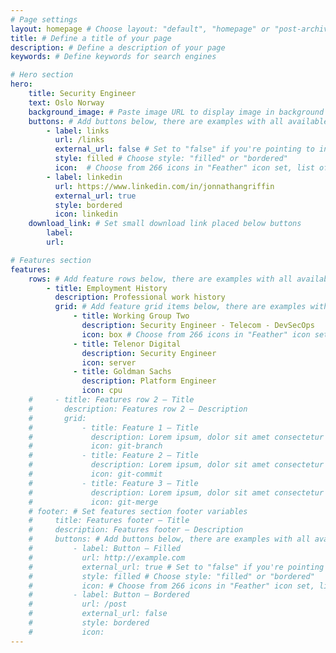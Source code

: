 ```yaml
---
# Page settings
layout: homepage # Choose layout: "default", "homepage" or "post-archive"
title: # Define a title of your page
description: # Define a description of your page
keywords: # Define keywords for search engines

# Hero section
hero:
    title: Security Engineer
    text: Oslo Norway
    background_image: # Paste image URL to display image in background of hero section
    buttons: # Add buttons below, there are examples with all available options
        - label: links
          url: /links
          external_url: false # Set to "false" if you're pointing to inner page
          style: filled # Choose style: "filled" or "bordered"
          icon:  # Choose from 266 icons in "Feather" icon set, list of all icons is available here - https://feathericons.com
        - label: linkedin
          url: https://www.linkedin.com/in/jonnathangriffin
          external_url: true
          style: bordered
          icon: linkedin
    download_link: # Set small download link placed below buttons
        label: 
        url: 

# Features section
features:
    rows: # Add feature rows below, there are examples with all available options
        - title: Employment History
          description: Professional work history
          grid: # Add feature grid items below, there are examples with all available options
              - title: Working Group Two
                description: Security Engineer - Telecom - DevSecOps
                icon: box # Choose from 266 icons in "Feather" icon set, list of all icons is available here - https://feathericons.com
              - title: Telenor Digital
                description: Security Engineer
                icon: server
              - title: Goldman Sachs
                description: Platform Engineer
                icon: cpu
    #     - title: Features row 2 — Title
    #       description: Features row 2 — Description
    #       grid:
    #           - title: Feature 1 — Title
    #             description: Lorem ipsum, dolor sit amet consectetur adipisicing elit. Provident iste voluptas sunt eligendi sit dolorem blanditiis nostrum, fuga ducimus enim? Ut temporibus.
    #             icon: git-branch
    #           - title: Feature 2 — Title
    #             description: Lorem ipsum, dolor sit amet consectetur adipisicing elit. Provident iste voluptas sunt eligendi sit dolorem blanditiis nostrum, fuga ducimus enim? Ut temporibus.
    #             icon: git-commit
    #           - title: Feature 3 — Title
    #             description: Lorem ipsum, dolor sit amet consectetur adipisicing elit. Provident iste voluptas sunt eligendi sit dolorem blanditiis nostrum, fuga ducimus enim? Ut temporibus.
    #             icon: git-merge
    # footer: # Set features section footer variables
    #     title: Features footer — Title
    #     description: Features footer — Description
    #     buttons: # Add buttons below, there are examples with all available options
    #         - label: Button — Filled
    #           url: http://example.com
    #           external_url: true # Set to "false" if you're pointing to inner page
    #           style: filled # Choose style: "filled" or "bordered"
    #           icon: # Choose from 266 icons in "Feather" icon set, list of all icons is available here - https://feathericons.com
    #         - label: Button — Bordered
    #           url: /post
    #           external_url: false
    #           style: bordered
    #           icon:
---
```

